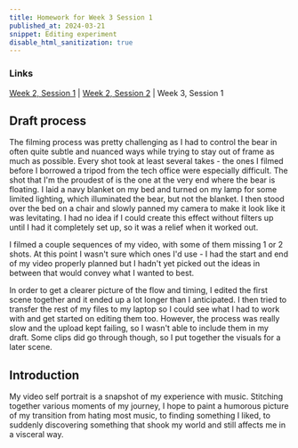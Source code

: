 ```yaml
---
title: Homework for Week 3 Session 1
published_at: 2024-03-21
snippet: Editing experiment
disable_html_sanitization: true
---
```


### Links
<a href="https://safe-pigeon-27.deno.dev/w02s1-storyboard">Week 2, Session 1</a> | <a href="https://safe-pigeon-27.deno.dev/w02s2-audio">Week 2, Session 2</a> | Week 3, Session 1

## Draft process

The filming process was pretty challenging as I had to control the bear in often quite subtle and nuanced ways while trying to stay out of frame as much as possible. Every shot took at least several takes - the ones I filmed before I borrowed a tripod from the tech office were especially difficult. The shot that I'm the proudest of is the one at the very end where the bear is floating. I laid a navy blanket on my bed and turned on my lamp for some limited lighting, which illuminated the bear, but not the blanket. I then stood over the bed on a chair and slowly panned my camera to make it look like it was levitating. I had no idea if I could create this effect without filters up until I had it completely set up, so it was a relief when it worked out.

I filmed a couple sequences of my video, with some of them missing 1 or 2 shots. At this point I wasn't sure which ones I'd use - I had the start and end of my video properly planned but I hadn't yet picked out the ideas in between that would convey what I wanted to best.

In order to get a clearer picture of the flow and timing, I edited the first scene together and it ended up a lot longer than I anticipated. I then tried to transfer the rest of my files to my laptop so I could see what I had to work with and get started on editing them too. However, the process was really slow and the upload kept failing, so I wasn't able to include them in my draft. Some clips did go through though, so I put together the visuals for a later scene.

## Introduction

My video self portrait is a snapshot of my experience with music. Stitching together various moments of my journey, I hope to paint a humorous picture of my transition from hating most music, to finding something I liked, to suddenly discovering something that shook my world and still affects me in a visceral way.

<br><br>